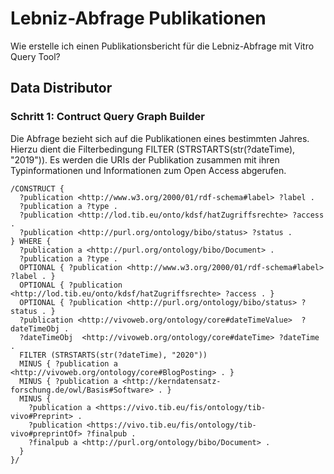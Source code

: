 # Lebniz-Abfrage Publikationen

Wie erstelle ich einen Publikationsbericht für die Lebniz-Abfrage mit Vitro Query Tool?

## Data Distributor

### Schritt 1: Contruct Query Graph Builder

Die Abfrage bezieht sich auf die Publikationen eines bestimmten Jahres. Hierzu dient die Filterbedingung FILTER (STRSTARTS(str(?dateTime), "2019")). Es werden die URIs der Publikation zusammen mit ihren Typinformationen und Informationen zum Open Access abgerufen. 

```
/CONSTRUCT {
  ?publication <http://www.w3.org/2000/01/rdf-schema#label> ?label .
  ?publication a ?type .
  ?publication <http://lod.tib.eu/onto/kdsf/hatZugriffsrechte> ?access .
  ?publication <http://purl.org/ontology/bibo/status> ?status .
} WHERE {
  ?publication a <http://purl.org/ontology/bibo/Document> .
  ?publication a ?type .
  OPTIONAL { ?publication <http://www.w3.org/2000/01/rdf-schema#label> ?label . }
  OPTIONAL { ?publication <http://lod.tib.eu/onto/kdsf/hatZugriffsrechte> ?access . }
  OPTIONAL { ?publication <http://purl.org/ontology/bibo/status> ?status . }
  ?publication <http://vivoweb.org/ontology/core#dateTimeValue>  ?dateTimeObj .
  ?dateTimeObj  <http://vivoweb.org/ontology/core#dateTime> ?dateTime .
  FILTER (STRSTARTS(str(?dateTime), "2020"))
  MINUS { ?publication a <http://vivoweb.org/ontology/core#BlogPosting> . }
  MINUS { ?publication a <http://kerndatensatz-forschung.de/owl/Basis#Software> . }
  MINUS {
    ?publication a <https://vivo.tib.eu/fis/ontology/tib-vivo#Preprint> .
    ?publication <https://vivo.tib.eu/fis/ontology/tib-vivo#preprintOf> ?finalpub .
    ?finalpub a <http://purl.org/ontology/bibo/Document> .
  }
}/
```











